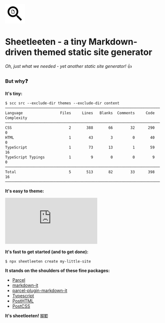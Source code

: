 ![](src/favicon.png)
# Sheetleeten - a tiny Markdown-driven themed static site generator

*Oh, just what we needed - yet another static site generator!* :+1:

### But why:question:

**It's tiny:**
```
$ scc src --exclude-dir themes --exclude-dir content
───────────────────────────────────────────────────────────────────────────────
Language                 Files     Lines   Blanks  Comments     Code Complexity
───────────────────────────────────────────────────────────────────────────────
CSS                          2       388       66        32      290          0
HTML                         1        43        3         0       40          0
TypeScript                   1        73       13         1       59         16
TypeScript Typings           1         9        0         0        9          0
───────────────────────────────────────────────────────────────────────────────
Total                        5       513       82        33      398         16
───────────────────────────────────────────────────────────────────────────────
```

**It's easy to theme:**

![](https://coloredco.de/github.com/erkkah/sheetleeten/src/themes/coffee.css)

**It's fast to get started (and to get done):**
```shell
$ npx sheetleeten create my-little-site
```

**It stands on the shoulders of these fine packages:**

* [Parcel](https://parceljs.org)
* [markdown-it](https://github.com/markdown-it/markdown-it)
* [parcel-plugin-markdown-it](https://github.com/carlosvin/parcel-plugin-markdown-it)
* [Typescript](https://typescriptlang.org)
* [PostHTML](https://posthtml.org)
* [PostCSS](https://postcss.org)


**It's sheetleeten! 🇸🇪**
